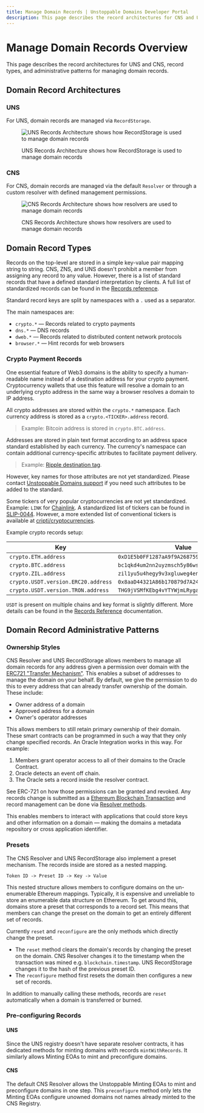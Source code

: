 ```yaml
---
title: Manage Domain Records | Unstoppable Domains Developer Portal
description: This page describes the record architectures for CNS and UNS, record types, and administrative patterns for managing domain records.
---
```


# Manage Domain Records Overview
This page describes the record architectures for UNS and CNS, record types, and administrative patterns for managing domain records.

## Domain Record Architectures

### UNS
For UNS, domain records are managed via `RecordStorage`.

<figure>

![UNS Records Architecture shows how RecordStorage is used to manage domain records](/images/uns-record-architecture.png '#width=70%;')

<figcaption>UNS Records Architecture shows how RecordStorage is used to manage domain records</figcaption>
</figure>

### CNS
For CNS, domain records are managed via the default `Resolver` or through a custom resolver with defined management permissions.

<figure>

![CNS Records Architecture shows how resolvers are used to manage domain records](/images/record-architecture.png '#width=85%;')

<figcaption>CNS Records Architecture shows how resolvers are used to manage domain records</figcaption>
</figure>


## Domain Record Types

Records on the top-level are stored in a simple key-value pair mapping string to string. CNS, ZNS, and UNS doesn't prohibit a member from assigning any record to any value. However, there is a list of standard records that have a defined standard interpretation by clients. A full list of standardized records can be found in the [Records reference](/resolution/guides/records-reference.md).

Standard record keys are split by namespaces with a `.` used as a separator.

The main namespaces are:

* `crypto.*` — Records related to crypto payments
* `dns.*` — DNS records
* `dweb.*` — Records related to distributed content network protocols
* `browser.*` — Hint records for web browsers

### Crypto Payment Records

One essential feature of Web3 domains is the ability to specify a human-readable name instead of a destination address for your crypto payment. Cryptocurrency wallets that use this feature will resolve a domain to an underlying crypto address in the same way a browser resolves a domain to IP address.

All crypto addresses are stored within the `crypto.*` namespace. Each currency address is stored as a `crypto.<TICKER>.address` record.

> Example: Bitcoin address is stored in `crypto.BTC.address`.

Addresses are stored in plain text format according to an address space standard established by each currency. The currency's namespace can contain additional currency-specific attributes to facilitate payment delivery.

> Example: [Ripple destination tag](https://xrpl.org/source-and-destination-tags.html).

However, key names for those attributes are not yet standardized. Please contact [Unstoppable Domains support](mailto:support@unstoppabledomains.com) if you need such attributes to be added to the standard.

Some tickers of very popular cryptocurrencies are not yet standardized. Example: `LINK` for [Chainlink](https://coinmarketcap.com/currencies/chainlink). A standardized list of tickers can be found in [SLIP-0044](https://github.com/satoshilabs/slips/blob/master/slip-0044.md). However, a more extended list of conventional tickers is available at [cripti/cryptocurrencies](https://github.com/crypti/cryptocurrencies/blob/master/cryptocurrencies.json).

Example crypto records setup:

| Key                                 | Value                                        |
| ----------------------------------- | -------------------------------------------- |
| `crypto.ETH.address`                | `0xD1E5b0FF1287aA9f9A268759062E4Ab08b9Dacbe` |
| `crypto.BTC.address`                | `bc1qkd4um2nn2uyzmsch5y86wsa2pfh8xl445lg9nv` |
| `crypto.ZIL.address`                | `zil1yu5u4hegy9v3xgluweg4en54zm8f8auwxu0xxc` |
| `crypto.USDT.version.ERC20.address` | `0x8aaD44321A86b170879d7A244c1e8d360c99DdA8` |
| `crypto.USDT.version.TRON.address`  | `THG9jVSMfKEbg4vYTYWjmLRyga3CKZdDsk`         |

`USDT` is present on multiple chains and key format is slightly different. More details can be found in the [Records Reference](/resolution/guides/records-reference.md) documentation.

## Domain Record Administrative Patterns

### Ownership Styles

CNS Resolver and UNS RecordStorage allows members to manage all domain records for any address given a permission over domain with the [ERC721 "Transfer Mechanism"](https://eips.ethereum.org/EIPS/eip-721). This enables a subset of addresses to manage the domain on your behalf. By default, we give the permission to do this to every address that can already transfer ownership of the domain. These include:

* Owner address of a domain
* Approved address for a domain
* Owner's operator addresses

This allows members to still retain primary ownership of their domain. These smart contracts can be programmed in such a way that they only change specified records. An Oracle Integration works in this way. For example:

1. Members grant operator access to all of their domains to the Oracle Contract.
2. Oracle detects an event off chain.
3. The Oracle sets a record inside the resolver contract.

See ERC-721 on how those permissions can be granted and revoked. Any records change is submitted as a [Ethereum Blockchain Transaction](https://ethereum.org/en/whitepaper/#messages-and-transactions) and record management can be done via [Resolver methods](https://github.com/unstoppabledomains/dot-crypto/blob/master/contracts/IResolver.sol).

This enables members to interact with applications that could store keys and other information on a domain — making the domains a metadata repository or cross application identifier.

### Presets

The CNS Resolver and UNS RecordStorage also implement a preset mechanism. The records inside are stored as a nested mapping.

`Token ID -> Preset ID -> Key -> Value`

This nested structure allows members to configure domains on the un-enumerable Ethereum mappings. Typically, it is expensive and unreliable to store an enumerable data structure on Ethereum. To get around this, domains store a preset that corresponds to a record set. This means that members can change the preset on the domain to get an entirely different set of records.

Currently `reset` and `reconfigure` are the only methods which directly change the preset.

* The `reset` method clears the domain's records by changing the preset on the domain. CNS Resolver changes it to the timestamp when the transaction was mined e.g. `blockchain.timestamp`. UNS RecordStorage changes it to the hash of the previous preset ID.
* The `reconfigure` method first resets the domain then configures a new set of records.

In addition to manually calling these methods, records are `reset` automatically when a domain is transferred or burned.

### Pre-configuring Records

#### UNS

Since the UNS registry doesn't have separate resolver contracts, it has dedicated methods for minting domains with records `mintWithRecords`. It similarly allows Minting EOAs to mint and preconfigure domains.

#### CNS

The default CNS Resolver allows the Unstoppable Minting EOAs to mint and preconfigure domains in one step. This `preconfigure` method only lets the Minting EOAs configure unowned domains not names already minted to the CNS Registry.


